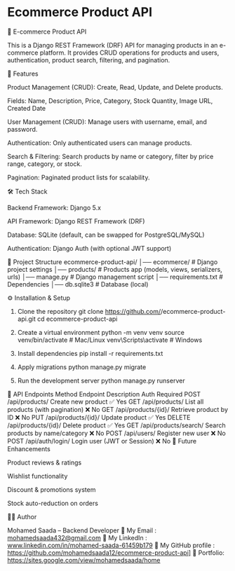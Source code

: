 # Ecommerce Product API
🛒 E-commerce Product API

This is a Django REST Framework (DRF) API for managing products in an e-commerce platform.
It provides CRUD operations for products and users, authentication, product search, filtering, and pagination.

🚀 Features

Product Management (CRUD): Create, Read, Update, and Delete products.

Fields: Name, Description, Price, Category, Stock Quantity, Image URL, Created Date

User Management (CRUD): Manage users with username, email, and password.

Authentication: Only authenticated users can manage products.

Search & Filtering: Search products by name or category, filter by price range, category, or stock.

Pagination: Paginated product lists for scalability.

🛠️ Tech Stack

Backend Framework: Django 5.x

API Framework: Django REST Framework (DRF)

Database: SQLite (default, can be swapped for PostgreSQL/MySQL)

Authentication: Django Auth (with optional JWT support)

📂 Project Structure
ecommerce-product-api/
│── ecommerce/       # Django project settings
│── products/        # Products app (models, views, serializers, urls)
│── manage.py        # Django management script
│── requirements.txt # Dependencies
│── db.sqlite3       # Database (local)

⚙️ Installation & Setup
1. Clone the repository
git clone https://github.com/<your-username>/ecommerce-product-api.git
cd ecommerce-product-api

2. Create a virtual environment
python -m venv venv
source venv/bin/activate   # Mac/Linux
venv\Scripts\activate      # Windows

3. Install dependencies
pip install -r requirements.txt

4. Apply migrations
python manage.py migrate

5. Run the development server
python manage.py runserver

📌 API Endpoints
Method	Endpoint	Description	Auth Required
POST	/api/products/	Create new product	✅ Yes
GET	/api/products/	List all products (with pagination)	❌ No
GET	/api/products/{id}/	Retrieve product by ID	❌ No
PUT	/api/products/{id}/	Update product	✅ Yes
DELETE	/api/products/{id}/	Delete product	✅ Yes
GET	/api/products/search/	Search products by name/category	❌ No
POST	/api/users/	Register new user	❌ No
POST	/api/auth/login/	Login user (JWT or Session)	❌ No
🌟 Future Enhancements

Product reviews & ratings

Wishlist functionality

Discount & promotions system

Stock auto-reduction on orders

👨‍💻 Author

Mohamed Saada – Backend Developer
📧 My Email : mohamedsaada432@gmail.com
🔗 My LinkedIn : www.linkedin.com/in/mohamed-saada-61459b179
🔗 My GitHub profile : https://github.com/mohamedsaada12/ecommerce-product-api]
🔗 Portfolio: https://sites.google.com/view/mohamedsaada/home

